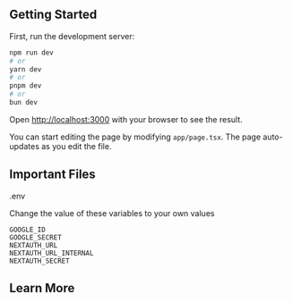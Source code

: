 ## Getting Started

First, run the development server:

```bash
npm run dev
# or
yarn dev
# or
pnpm dev
# or
bun dev
```

Open [http://localhost:3000](http://localhost:3000) with your browser to see the result.

You can start editing the page by modifying `app/page.tsx`. The page auto-updates as you edit the file.

## Important Files
.env

Change the value of these variables to your own values
```
GOOGLE_ID
GOOGLE_SECRET
NEXTAUTH_URL
NEXTAUTH_URL_INTERNAL
NEXTAUTH_SECRET
```

## Learn More
